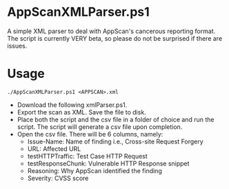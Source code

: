 # AppScanXMLParser.ps1
A simple XML parser to deal with AppScan's cancerous reporting format. The script is currently VERY beta, so please do not be surprised if there are issues.

# Usage
```
./AppScanXMLParser.ps1 <APPSCAN>.xml
```
- Download the following xmlParser.ps1.
- Export the scan as XML. Save the file to disk.
- Place both the script and the csv file in a folder of choice and run the script. The script will generate a csv file upon completion.
- Open the csv file. There will be 6 columns, namely:
  - Issue-Name: Name of finding i.e., Cross-site Request Forgery
  - URL: Affected URL
  - testHTTPTraffic: Test Case HTTP Request
  - testResponseChunk: Vulnerable HTTP Response snippet
  - Reasoning: Why AppScan identified the finding
  - Severity: CVSS score
